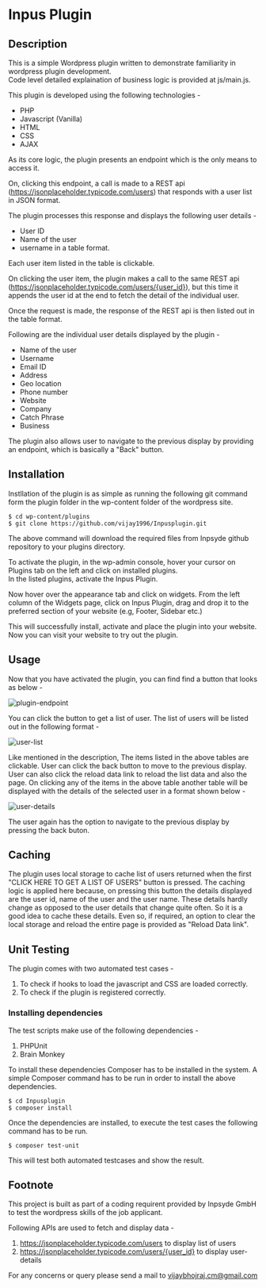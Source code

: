 # Inpus Plugin
## Description
This is a simple Wordpress plugin written to demonstrate familiarity in wordpress plugin development.  
Code level detailed explaination of business logic is provided at js/main.js.

This plugin is developed using the following technologies -

- PHP
- Javascript (Vanilla)
- HTML
- CSS
- AJAX

As its core logic, the plugin presents an endpoint which is the only means to access it. 

 On, clicking this endpoint, a call is made to a REST api (https://jsonplaceholder.typicode.com/users) that responds with a user list in JSON format.

 The plugin processes this response and displays the following user details -  
- User ID 
- Name of the user  
- username in a table format. 
 
 Each user item listed in the table is clickable.  

 On clicking the user item, the plugin makes a call to the same REST api (https://jsonplaceholder.typicode.com/users/{user_id}), but this time it appends the user id at the end to fetch the detail of the individual user.


 Once the request is made, the response of the REST api is then listed out in the table format.  

 Following are the individual user details displayed by the plugin - 
 - Name of the user
 - Username
 - Email ID
 - Address
 - Geo location
 - Phone number
 - Website
 - Company
 - Catch Phrase
 - Business

The plugin also allows user to navigate to the previous display by providing an endpoint, which is basically a "Back" button. 

## Installation
Instllation of the plugin is as simple as running the following git command form the plugin folder in the wp-content folder of the wordpress site.  
```
$ cd wp-content/plugins
$ git clone https://github.com/vijay1996/Inpusplugin.git
```
The above command will download the required files from Inpsyde github repository to your plugins directory.  

To activate the plugin, in the wp-admin console, hover your cursor on Plugins tab on the left and click on installed plugins.  
In the listed plugins, activate the Inpus Plugin.  

Now hover over the appearance tab and click on widgets. From the left column of the Widgets page, click on Inpus Plugin, drag and drop it to the preferred section of your website (e.g, Footer, Sidebar  etc.)

This will successfully install, activate and place the plugin into your website. Now you can visit your website to try out the plugin.

## Usage
Now that you have activated the plugin, you can find find a button that looks as below -  

![plugin-endpoint](docs/PluginEndpoint.png)  

You can click the button to get a list of user. The list of users will be listed out in the following format -  

![user-list](docs/UserList.png)

Like mentioned in the description, The items listed in the above tables are clickable. User can click the back button to move to the previous display. User can also click the reload data link to reload the list data and also the page. On clicking any of the items in the above table another table will be displayed with the details of the selected user in a format shown below - 

![user-details](docs/UserDetails.png)

The user again has the option to navigate to the previous display by pressing the back buton.

## Caching
The plugin uses local storage to cache list of users returned when the first "CLICK HERE TO GET A LIST OF USERS" button is pressed. The caching logic is applied here because, on pressing this button the details displayed are the user id, name of the user and the user name. These details hardly change as opposed to the user details that change quite often. So it is a good idea to cache these details.
Even so, if required, an option to clear the local storage and reload the entire page is provided as "Reload Data link".

## Unit Testing

The plugin comes with two automated test cases -
1.  To check if hooks to load the javascript and CSS are loaded correctly.
2. To check if the plugin is registered correctly.

### Installing dependencies
The test scripts make use of the following dependencies - 
1. PHPUnit
2. Brain Monkey

To install these dependencies Composer has to be installed in the system. A simple Composer command has to be run in order to install the above dependencies.
```
$ cd Inpusplugin
$ composer install
```
Once the dependencies are installed, to execute the test cases the following command has to be run.
```
$ composer test-unit
```
This will test both automated testcases and show the result.

## Footnote

This project is built as part of a coding requirent provided by Inpsyde GmbH to test the wordpress skills of the job applicant.

Following APIs are used to fetch and display data -  
1. https://jsonplaceholder.typicode.com/users to display list of users
2. https://jsonplaceholder.typicode.com/users/{user_id} to display user-details

For any concerns or query please send a mail to vijaybhojraj.cm@gmail.com
